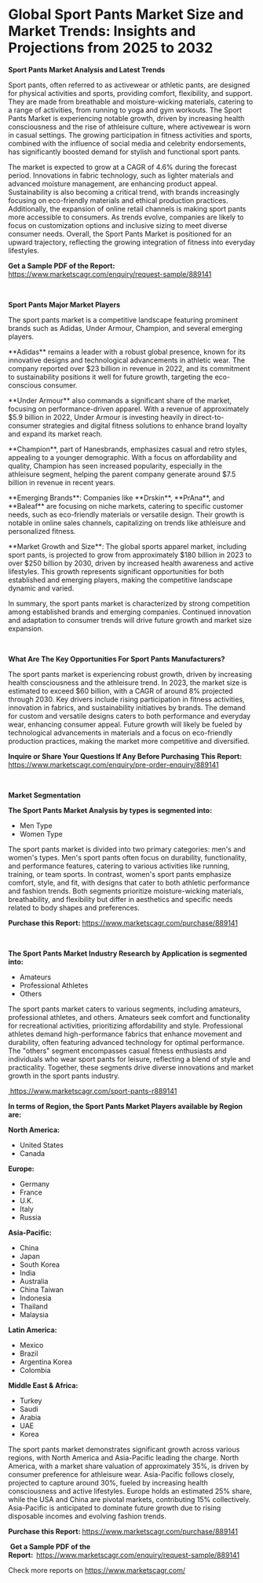 <p><h1>Global Sport Pants Market Size and Market Trends: Insights and Projections from 2025 to 2032</h1></p><p><strong>Sport Pants Market Analysis and Latest Trends</strong></p>
<p><p>Sport pants, often referred to as activewear or athletic pants, are designed for physical activities and sports, providing comfort, flexibility, and support. They are made from breathable and moisture-wicking materials, catering to a range of activities, from running to yoga and gym workouts. The Sport Pants Market is experiencing notable growth, driven by increasing health consciousness and the rise of athleisure culture, where activewear is worn in casual settings. The growing participation in fitness activities and sports, combined with the influence of social media and celebrity endorsements, has significantly boosted demand for stylish and functional sport pants.</p><p>The market is expected to grow at a CAGR of 4.6% during the forecast period. Innovations in fabric technology, such as lighter materials and advanced moisture management, are enhancing product appeal. Sustainability is also becoming a critical trend, with brands increasingly focusing on eco-friendly materials and ethical production practices. Additionally, the expansion of online retail channels is making sport pants more accessible to consumers. As trends evolve, companies are likely to focus on customization options and inclusive sizing to meet diverse consumer needs. Overall, the Sport Pants Market is positioned for an upward trajectory, reflecting the growing integration of fitness into everyday lifestyles.</p></p>
<p><strong>Get a Sample PDF of the Report:&nbsp;</strong> <a href="https://www.marketscagr.com/enquiry/request-sample/889141?utm_campaign=1889&utm_medium=2&utm_source=Github&utm_content=ia&utm_term=07022025&utm_id=sport-pants">https://www.marketscagr.com/enquiry/request-sample/889141</a></p>
<p>&nbsp;</p>
<p><strong>Sport Pants Major Market Players</strong></p>
<p><p>The sport pants market is a competitive landscape featuring prominent brands such as Adidas, Under Armour, Champion, and several emerging players. </p><p>**Adidas** remains a leader with a robust global presence, known for its innovative designs and technological advancements in athletic wear. The company reported over $23 billion in revenue in 2022, and its commitment to sustainability positions it well for future growth, targeting the eco-conscious consumer.</p><p>**Under Armour** also commands a significant share of the market, focusing on performance-driven apparel. With a revenue of approximately $5.9 billion in 2022, Under Armour is investing heavily in direct-to-consumer strategies and digital fitness solutions to enhance brand loyalty and expand its market reach.</p><p>**Champion**, part of Hanesbrands, emphasizes casual and retro styles, appealing to a younger demographic. With a focus on affordability and quality, Champion has seen increased popularity, especially in the athleisure segment, helping the parent company generate around $7.5 billion in revenue in recent years.</p><p>**Emerging Brands**: Companies like **Drskin**, **PrAna**, and **Baleaf** are focusing on niche markets, catering to specific customer needs, such as eco-friendly materials or versatile design. Their growth is notable in online sales channels, capitalizing on trends like athleisure and personalized fitness.</p><p>**Market Growth and Size**: The global sports apparel market, including sport pants, is projected to grow from approximately $180 billion in 2023 to over $250 billion by 2030, driven by increased health awareness and active lifestyles. This growth represents significant opportunities for both established and emerging players, making the competitive landscape dynamic and varied. </p><p>In summary, the sport pants market is characterized by strong competition among established brands and emerging companies. Continued innovation and adaptation to consumer trends will drive future growth and market size expansion.</p></p>
<p>&nbsp;</p>
<p><strong>What Are The Key Opportunities For Sport Pants Manufacturers?</strong></p>
<p><p>The sport pants market is experiencing robust growth, driven by increasing health consciousness and the athleisure trend. In 2023, the market size is estimated to exceed $60 billion, with a CAGR of around 8% projected through 2030. Key drivers include rising participation in fitness activities, innovation in fabrics, and sustainability initiatives by brands. The demand for custom and versatile designs caters to both performance and everyday wear, enhancing consumer appeal. Future growth will likely be fueled by technological advancements in materials and a focus on eco-friendly production practices, making the market more competitive and diversified.</p></p>
<p><strong>Inquire or Share Your Questions If Any Before Purchasing This Report:</strong> <a href="https://www.marketscagr.com/enquiry/pre-order-enquiry/889141?utm_campaign=1889&utm_medium=2&utm_source=Github&utm_content=ia&utm_term=07022025&utm_id=sport-pants">https://www.marketscagr.com/enquiry/pre-order-enquiry/889141</a></p>
<p>&nbsp;</p>
<p><strong>Market Segmentation</strong></p>
<p><strong>The Sport Pants Market Analysis by types is segmented into:</strong></p>
<p><ul><li>Men Type</li><li>Women Type</li></ul></p>
<p><p>The sport pants market is divided into two primary categories: men's and women's types. Men's sport pants often focus on durability, functionality, and performance features, catering to various activities like running, training, or team sports. In contrast, women's sport pants emphasize comfort, style, and fit, with designs that cater to both athletic performance and fashion trends. Both segments prioritize moisture-wicking materials, breathability, and flexibility but differ in aesthetics and specific needs related to body shapes and preferences.</p></p>
<p><strong>Purchase this Report:&nbsp;</strong><a href="https://www.marketscagr.com/purchase/889141?utm_campaign=1889&utm_medium=2&utm_source=Github&utm_content=ia&utm_term=07022025&utm_id=sport-pants">https://www.marketscagr.com/purchase/889141</a></p>
<p>&nbsp;</p>
<p><strong>The Sport Pants Market Industry Research by Application is segmented into:</strong></p>
<p><ul><li>Amateurs</li><li>Professional Athletes</li><li>Others</li></ul></p>
<p><p>The sport pants market caters to various segments, including amateurs, professional athletes, and others. Amateurs seek comfort and functionality for recreational activities, prioritizing affordability and style. Professional athletes demand high-performance fabrics that enhance movement and durability, often featuring advanced technology for optimal performance. The "others" segment encompasses casual fitness enthusiasts and individuals who wear sport pants for leisure, reflecting a blend of style and practicality. Together, these segments drive diverse innovations and market growth in the sport pants industry.</p></p>
<p><a href="https://www.marketscagr.com/sport-pants-r889141?utm_campaign=1889&utm_medium=2&utm_source=Github&utm_content=ia&utm_term=07022025&utm_id=sport-pants">&nbsp;https://www.marketscagr.com/sport-pants-r889141</a></p>
<p><strong>In terms of Region, the Sport Pants Market Players available by Region are:</strong></p>
<p>
    <p> <strong> North America: </strong>
        <ul>
            <li>United States</li>
            <li>Canada</li>
        </ul>
        </p> 
    <p> <strong> Europe: </strong>
        <ul>
            <li>Germany</li>
            <li>France</li>
            <li>U.K.</li>
            <li>Italy</li>
            <li>Russia</li>
        </ul>
        </p> 
    <p> <strong> Asia-Pacific: </strong>
        <ul>
            <li>China</li>
            <li>Japan</li>
            <li>South Korea</li>
            <li>India</li>
            <li>Australia</li>
            <li>China Taiwan</li>
            <li>Indonesia</li>
            <li>Thailand</li>
            <li>Malaysia</li>
        </ul>
        </p> 
    <p> <strong> Latin America: </strong>
        <ul>
            <li>Mexico</li>
            <li>Brazil</li>
            <li>Argentina Korea</li>
            <li>Colombia</li>
        </ul>
        </p> 
    <p> <strong> Middle East & Africa: </strong>
        <ul>
            <li>Turkey</li>
            <li>Saudi</li>
            <li>Arabia</li>
            <li>UAE</li>
            <li>Korea</li>
        </ul>
    </p>
    </p>
<p><p>The sport pants market demonstrates significant growth across various regions, with North America and Asia-Pacific leading the charge. North America, with a market share valuation of approximately 35%, is driven by consumer preference for athleisure wear. Asia-Pacific follows closely, projected to capture around 30%, fueled by increasing health consciousness and active lifestyles. Europe holds an estimated 25% share, while the USA and China are pivotal markets, contributing 15% collectively. Asia-Pacific is anticipated to dominate future growth due to rising disposable incomes and evolving fashion trends.</p></p>
<p><strong>Purchase this Report: </strong><a href="https://www.marketscagr.com/purchase/889141?utm_campaign=1889&utm_medium=2&utm_source=Github&utm_content=ia&utm_term=07022025&utm_id=sport-pants">https://www.marketscagr.com/purchase/889141</a></p>
<p>&nbsp;<strong>Get a Sample PDF of the Report:&nbsp;&nbsp;</strong><a href="https://www.marketscagr.com/enquiry/request-sample/889141?utm_campaign=1889&utm_medium=2&utm_source=Github&utm_content=ia&utm_term=07022025&utm_id=sport-pants">https://www.marketscagr.com/enquiry/request-sample/889141</a></p>
<p><strong></strong></p>
<p>Check more reports on <a href="https://www.marketscagr.com/?utm_campaign=1889&utm_medium=2&utm_source=Github&utm_content=ia&utm_term=07022025&utm_id=sport-pants">https://www.marketscagr.com/</a></p>